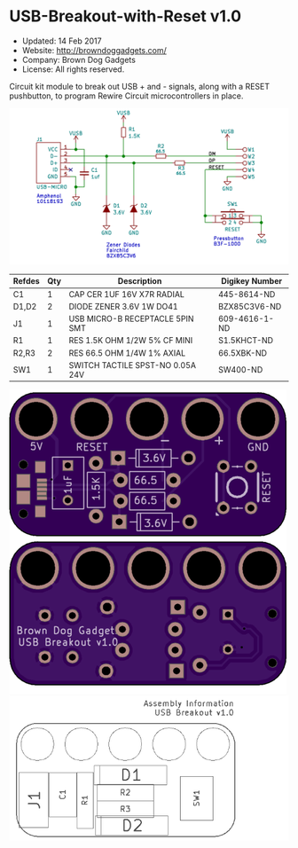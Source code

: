 <!--- start title --->
# USB-Breakout-with-Reset v1.0

- Updated: 14 Feb 2017
- Website: http://browndoggadgets.com/
- Company: Brown Dog Gadgets
- License: All rights reserved.

<!--- end title --->

Circuit kit module to break out USB + and - signals, along with a RESET pushbutton, to program Rewire Circuit microcontrollers in place. 

![Schematic](schematic.png)

<!--- start bom --->

|Refdes|Qty|Description|Digikey Number|
|------|---|-----------|--------------|
|C1|1|CAP CER 1UF 16V X7R RADIAL|445-8614-ND|
|D1,D2|2|DIODE ZENER 3.6V 1W DO41|BZX85C3V6-ND|
|J1|1|USB MICRO-B RECEPTACLE 5PIN SMT|609-4616-1-ND|
|R1|1|RES 1.5K OHM 1/2W 5% CF MINI|S1.5KHCT-ND|
|R2,R3|2|RES 66.5 OHM 1/4W 1% AXIAL|66.5XBK-ND|
|SW1|1|SWITCH TACTILE SPST-NO 0.05A 24V|SW400-ND|

<!--- end bom --->

![Gerber Preview](preview.png)
![Assembly Diagram](assembly.png)



